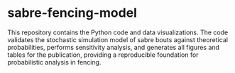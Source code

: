 # sabre-fencing-model
This repository contains the Python code and data visualizations. The code validates the stochastic simulation model of sabre bouts against theoretical probabilities, performs sensitivity analysis, and generates all figures and tables for the publication, providing a reproducible foundation for probabilistic analysis in fencing.
